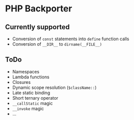 PHP Backporter
==============

Currently supported
-------------------

* Conversion of `const` statements into `define` function calls
* Conversion of `__DIR__` to `dirname(__FILE__)`

ToDo
----

* Namespaces
* Lambda functions
* Closures
* Dynamic scope resolution (`$className::`)
* Late static binding
* Short ternary operator
* `__callStatic` magic
* `__invoke` magic
* ...